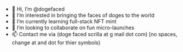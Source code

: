 - 👋 Hi, I’m @dogefaced
- 👀 I’m interested in bringing the faces of doges to the world
- 🌱 I’m currently learning full-stack NFT mint
- 💞️ I’m looking to collaborate on fun micro-launches
- 📫 Contact me via (doge faced scrilla at g mail dot com) [no spaces, change at and dot for thier symbols)

<!---
dogefaced/dogefaced is a ✨ special ✨ repository because its `README.md` (this file) appears on your GitHub profile.
You can click the Preview link to take a look at your changes.
--->
